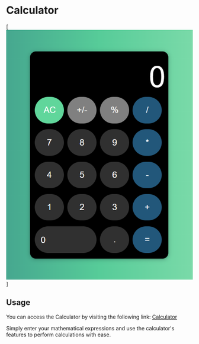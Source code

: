 # Calculator
[![Calculator](./assets/img/calculator.png)]
## Usage

You can access the Calculator by visiting the following link: [Calculator](https://daryashadrina-front.github.io/Calculator/)

Simply enter your mathematical expressions and use the calculator's features to perform calculations with ease.